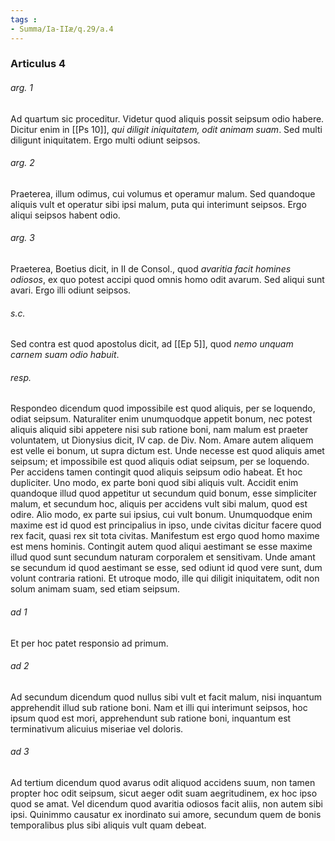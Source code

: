 ```yaml
---
tags : 
- Summa/Ia-IIæ/q.29/a.4
---
```


### Articulus 4

###### arg. 1
Ad quartum sic proceditur. Videtur quod aliquis possit seipsum odio habere. Dicitur enim in [[Ps 10]], *qui diligit iniquitatem, odit animam suam*. Sed multi diligunt iniquitatem. Ergo multi odiunt seipsos.

###### arg. 2
Praeterea, illum odimus, cui volumus et operamur malum. Sed quandoque aliquis vult et operatur sibi ipsi malum, puta qui interimunt seipsos. Ergo aliqui seipsos habent odio.

###### arg. 3
Praeterea, Boetius dicit, in II de Consol., quod *avaritia facit homines odiosos*, ex quo potest accipi quod omnis homo odit avarum. Sed aliqui sunt avari. Ergo illi odiunt seipsos.

###### s.c.
Sed contra est quod apostolus dicit, ad [[Ep 5]], quod *nemo unquam carnem suam odio habuit*.

###### resp.
Respondeo dicendum quod impossibile est quod aliquis, per se loquendo, odiat seipsum. Naturaliter enim unumquodque appetit bonum, nec potest aliquis aliquid sibi appetere nisi sub ratione boni, nam malum est praeter voluntatem, ut Dionysius dicit, IV cap. de Div. Nom. Amare autem aliquem est velle ei bonum, ut supra dictum est. Unde necesse est quod aliquis amet seipsum; et impossibile est quod aliquis odiat seipsum, per se loquendo. Per accidens tamen contingit quod aliquis seipsum odio habeat. Et hoc dupliciter. Uno modo, ex parte boni quod sibi aliquis vult. Accidit enim quandoque illud quod appetitur ut secundum quid bonum, esse simpliciter malum, et secundum hoc, aliquis per accidens vult sibi malum, quod est odire. Alio modo, ex parte sui ipsius, cui vult bonum. Unumquodque enim maxime est id quod est principalius in ipso, unde civitas dicitur facere quod rex facit, quasi rex sit tota civitas. Manifestum est ergo quod homo maxime est mens hominis. Contingit autem quod aliqui aestimant se esse maxime illud quod sunt secundum naturam corporalem et sensitivam. Unde amant se secundum id quod aestimant se esse, sed odiunt id quod vere sunt, dum volunt contraria rationi. Et utroque modo, ille qui diligit iniquitatem, odit non solum animam suam, sed etiam seipsum.

###### ad 1
Et per hoc patet responsio ad primum.

###### ad 2
Ad secundum dicendum quod nullus sibi vult et facit malum, nisi inquantum apprehendit illud sub ratione boni. Nam et illi qui interimunt seipsos, hoc ipsum quod est mori, apprehendunt sub ratione boni, inquantum est terminativum alicuius miseriae vel doloris.

###### ad 3
Ad tertium dicendum quod avarus odit aliquod accidens suum, non tamen propter hoc odit seipsum, sicut aeger odit suam aegritudinem, ex hoc ipso quod se amat. Vel dicendum quod avaritia odiosos facit aliis, non autem sibi ipsi. Quinimmo causatur ex inordinato sui amore, secundum quem de bonis temporalibus plus sibi aliquis vult quam debeat.

